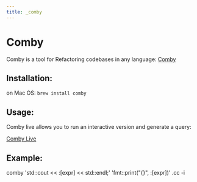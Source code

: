 ```yaml
---
title: _comby
---
```


# Comby

Comby is a tool for Refactoring codebases in any language:
[Comby](https://github.com/comby-tools/comby.md)

## Installation:

on Mac OS: `brew install comby`

## Usage:

Comby live allows you to run an interactive version and generate a
query:

[Comby Live](https://comby.live/.md)

## Example:

comby \'std::cout \<\< :\[expr\] \<\< std::endl;\' \'fmt::print(\"{}\",
:\[expr\])\' .cc -i
